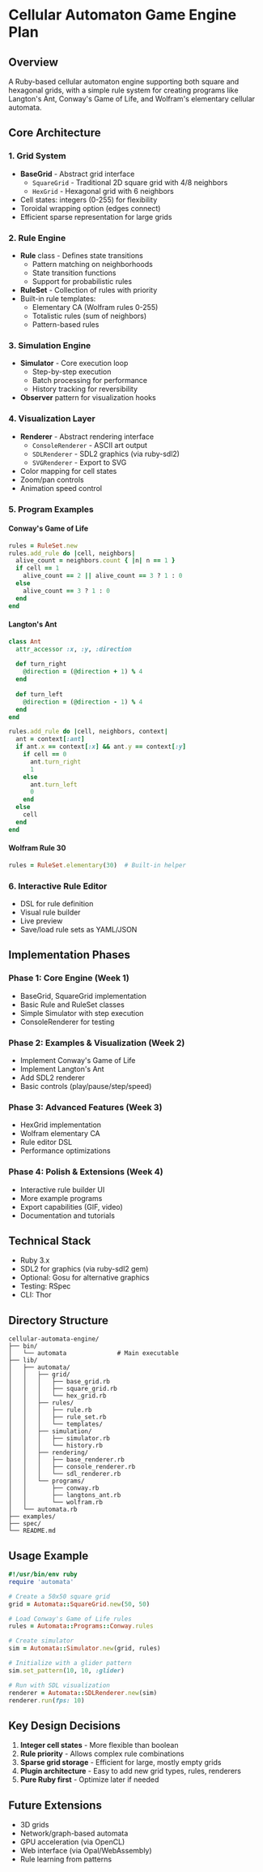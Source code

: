 # Cellular Automaton Game Engine Plan

## Overview
A Ruby-based cellular automaton engine supporting both square and hexagonal grids, with a simple rule system for creating programs like Langton's Ant, Conway's Game of Life, and Wolfram's elementary cellular automata.

## Core Architecture

### 1. Grid System
- **BaseGrid** - Abstract grid interface
  - `SquareGrid` - Traditional 2D square grid with 4/8 neighbors
  - `HexGrid` - Hexagonal grid with 6 neighbors
- Cell states: integers (0-255) for flexibility
- Toroidal wrapping option (edges connect)
- Efficient sparse representation for large grids

### 2. Rule Engine
- **Rule** class - Defines state transitions
  - Pattern matching on neighborhoods
  - State transition functions
  - Support for probabilistic rules
- **RuleSet** - Collection of rules with priority
- Built-in rule templates:
  - Elementary CA (Wolfram rules 0-255)
  - Totalistic rules (sum of neighbors)
  - Pattern-based rules

### 3. Simulation Engine
- **Simulator** - Core execution loop
  - Step-by-step execution
  - Batch processing for performance
  - History tracking for reversibility
- **Observer** pattern for visualization hooks

### 4. Visualization Layer
- **Renderer** - Abstract rendering interface
  - `ConsoleRenderer` - ASCII art output
  - `SDLRenderer` - SDL2 graphics (via ruby-sdl2)
  - `SVGRenderer` - Export to SVG
- Color mapping for cell states
- Zoom/pan controls
- Animation speed control

### 5. Program Examples

#### Conway's Game of Life
```ruby
rules = RuleSet.new
rules.add_rule do |cell, neighbors|
  alive_count = neighbors.count { |n| n == 1 }
  if cell == 1
    alive_count == 2 || alive_count == 3 ? 1 : 0
  else
    alive_count == 3 ? 1 : 0
  end
end
```

#### Langton's Ant
```ruby
class Ant
  attr_accessor :x, :y, :direction
  
  def turn_right
    @direction = (@direction + 1) % 4
  end
  
  def turn_left
    @direction = (@direction - 1) % 4
  end
end

rules.add_rule do |cell, neighbors, context|
  ant = context[:ant]
  if ant.x == context[:x] && ant.y == context[:y]
    if cell == 0
      ant.turn_right
      1
    else
      ant.turn_left
      0
    end
  else
    cell
  end
end
```

#### Wolfram Rule 30
```ruby
rules = RuleSet.elementary(30)  # Built-in helper
```

### 6. Interactive Rule Editor
- DSL for rule definition
- Visual rule builder
- Live preview
- Save/load rule sets as YAML/JSON

## Implementation Phases

### Phase 1: Core Engine (Week 1)
- BaseGrid, SquareGrid implementation
- Basic Rule and RuleSet classes
- Simple Simulator with step execution
- ConsoleRenderer for testing

### Phase 2: Examples & Visualization (Week 2)
- Implement Conway's Game of Life
- Implement Langton's Ant
- Add SDL2 renderer
- Basic controls (play/pause/step/speed)

### Phase 3: Advanced Features (Week 3)
- HexGrid implementation
- Wolfram elementary CA
- Rule editor DSL
- Performance optimizations

### Phase 4: Polish & Extensions (Week 4)
- Interactive rule builder UI
- More example programs
- Export capabilities (GIF, video)
- Documentation and tutorials

## Technical Stack
- Ruby 3.x
- SDL2 for graphics (via ruby-sdl2 gem)
- Optional: Gosu for alternative graphics
- Testing: RSpec
- CLI: Thor

## Directory Structure
```
cellular-automata-engine/
├── bin/
│   └── automata              # Main executable
├── lib/
│   ├── automata/
│   │   ├── grid/
│   │   │   ├── base_grid.rb
│   │   │   ├── square_grid.rb
│   │   │   └── hex_grid.rb
│   │   ├── rules/
│   │   │   ├── rule.rb
│   │   │   ├── rule_set.rb
│   │   │   └── templates/
│   │   ├── simulation/
│   │   │   ├── simulator.rb
│   │   │   └── history.rb
│   │   ├── rendering/
│   │   │   ├── base_renderer.rb
│   │   │   ├── console_renderer.rb
│   │   │   └── sdl_renderer.rb
│   │   └── programs/
│   │       ├── conway.rb
│   │       ├── langtons_ant.rb
│   │       └── wolfram.rb
│   └── automata.rb
├── examples/
├── spec/
└── README.md
```

## Usage Example
```ruby
#!/usr/bin/env ruby
require 'automata'

# Create a 50x50 square grid
grid = Automata::SquareGrid.new(50, 50)

# Load Conway's Game of Life rules
rules = Automata::Programs::Conway.rules

# Create simulator
sim = Automata::Simulator.new(grid, rules)

# Initialize with a glider pattern
sim.set_pattern(10, 10, :glider)

# Run with SDL visualization
renderer = Automata::SDLRenderer.new(sim)
renderer.run(fps: 10)
```

## Key Design Decisions
1. **Integer cell states** - More flexible than boolean
2. **Rule priority** - Allows complex rule combinations
3. **Sparse grid storage** - Efficient for large, mostly empty grids
4. **Plugin architecture** - Easy to add new grid types, rules, renderers
5. **Pure Ruby first** - Optimize later if needed

## Future Extensions
- 3D grids
- Network/graph-based automata
- GPU acceleration (via OpenCL)
- Web interface (via Opal/WebAssembly)
- Rule learning from patterns